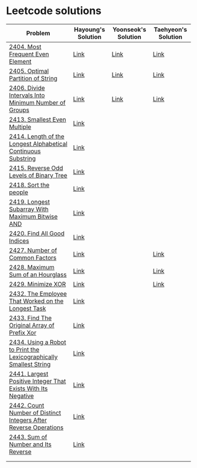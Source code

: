 # Leetcode solutions

| Problem                                                                                                                                                                      | Hayoung's Solution                                                                                                         | Yoonseok's Solution                                                                                        | Taehyeon's Solution                                                                                            |
| ---------------------------------------------------------------------------------------------------------------------------------------------------------------------------- | -------------------------------------------------------------------------------------------------------------------------- | ---------------------------------------------------------------------------------------------------------- | -------------------------------------------------------------------------------------------------------------- |
| [2404. Most Frequent Even Element](https://leetcode.com/problems/most-frequent-even-element/)                                                                                | [Link](https://github.com/hayoung0Lee/LeetHub/tree/main/2404-most-frequent-even-element)                                   | [Link](https://github.com/ha-mulan/LeetCode/tree/main/2404-most-frequent-even-element)                     | [Link](https://github.com/Taehyeon1015/LeetCode/tree/main/2404-most-frequent-even-element)                     |
| [2405. Optimal Partition of String](https://leetcode.com/problems/optimal-partition-of-string/)                                                                              | [Link](https://github.com/hayoung0Lee/LeetHub/tree/main/2405-optimal-partition-of-string)                                  | [Link](https://github.com/ha-mulan/LeetCode/tree/main/2405-optimal-partition-of-string)                    | [Link](https://github.com/Taehyeon1015/LeetCode/tree/main/2405-optimal-partition-of-string)                    |
| [2406. Divide Intervals Into Minimum Number of Groups](https://leetcode.com/problems/divide-intervals-into-minimum-number-of-groups/)                                        | [Link](https://github.com/hayoung0Lee/LeetHub/tree/main/2406-divide-intervals-into-minimum-number-of-groups)               | [Link](https://github.com/ha-mulan/LeetCode/tree/main/2406-divide-intervals-into-minimum-number-of-groups) | [Link](https://github.com/Taehyeon1015/LeetCode/tree/main/2406-divide-intervals-into-minimum-number-of-groups) |
| [2413. Smallest Even Multiple](https://leetcode.com/problems/smallest-even-multiple/)                                                                                        | [Link](https://github.com/hayoung0Lee/LeetHub/tree/main/2413-smallest-even-multiple)                                       |                                                                                                            |                                                                                                                |
| [2414. Length of the Longest Alphabetical Continuous Substring](https://leetcode.com/problems/length-of-the-longest-alphabetical-continuous-substring/)                      | [Link](https://github.com/hayoung0Lee/LeetHub/tree/main/2414-length-of-the-longest-alphabetical-continuous-substring)      |                                                                                                            |                                                                                                                |
| [2415. Reverse Odd Levels of Binary Tree](https://leetcode.com/problems/reverse-odd-levels-of-binary-tree/)                                                                  | [Link](https://github.com/hayoung0Lee/LeetHub/tree/main/2415-reverse-odd-levels-of-binary-tree)                            |                                                                                                            |                                                                                                                |
| [2418. Sort the people](https://leetcode.com/problems/sort-the-people/)                                                                                                      | [Link](https://github.com/hayoung0Lee/LeetHub/tree/main/2418-sort-the-people)                                              |                                                                                                            |                                                                                                                |
| [2419. Longest Subarray With Maximum Bitwise AND](https://leetcode.com/problems/longest-subarray-with-maximum-bitwise-and/)                                                  | [Link](https://github.com/hayoung0Lee/LeetHub/tree/main/2419-longest-subarray-with-maximum-bitwise-and)                    |                                                                                                            |                                                                                                                |
| [2420. Find All Good Indices](https://leetcode.com/problems/find-all-good-indices/)                                                                                          | [Link](https://github.com/hayoung0Lee/LeetHub/tree/main/2420-find-all-good-indices)                                        |                                                                                                            |                                                                                                                |
| <a href="https://leetcode.com/problems/number-of-common-factors/">2427. Number of Common Factors</a>                                                                         | [Link](https://github.com/hayoung0Lee/LeetHub/tree/main/2427-number-of-common-factors)                                     |                                                                                                            | [Link](https://github.com/Taehyeon1015/LeetCode/tree/main/2427-number-of-common-factors)                       |
| <a href="https://leetcode.com/problems/maximum-sum-of-an-hourglass/">2428. Maximum Sum of an Hourglass</a>                                                                   | [Link](https://github.com/hayoung0Lee/LeetHub/tree/main/2428-maximum-sum-of-an-hourglass)                                  |                                                                                                            | [Link](https://github.com/Taehyeon1015/LeetCode/tree/main/2428-maximum-sum-of-an-hourglass)                    |
| <a href="https://leetcode.com/problems/minimize-xor/">2429. Minimize XOR</a>                                                                                                 | [Link](https://github.com/hayoung0Lee/LeetHub/tree/main/2429-minimize-xor)                                                 |                                                                                                            | [Link](https://github.com/Taehyeon1015/LeetCode/tree/main/2429-minimize-xor)                                   |
| <a href="https://leetcode.com/problems/the-employee-that-worked-on-the-longest-task/">2432. The Employee That Worked on the Longest Task</a>                                 | [Link](https://github.com/hayoung0Lee/LeetHub/tree/main/2432-the-employee-that-worked-on-the-longest-task)                 |                                                                                                            |                                                                                                                |
| <a href="https://leetcode.com/problems/find-the-original-array-of-prefix-xor/">2433. Find The Original Array of Prefix Xor</a>                                               | [Link](https://github.com/hayoung0Lee/LeetHub/tree/main/2433-find-the-original-array-of-prefix-xor)                        |                                                                                                            |                                                                                                                |
| <a href="https://leetcode.com/problems/using-a-robot-to-print-the-lexicographically-smallest-string/">2434. Using a Robot to Print the Lexicographically Smallest String</a> | [Link](https://github.com/hayoung0Lee/LeetHub/tree/main/2434-using-a-robot-to-print-the-lexicographically-smallest-string) |                                                                                                            |                                                                                                                |
| <a href="https://leetcode.com/problems/largest-positive-integer-that-exists-with-its-negative/">2441. Largest Positive Integer That Exists With Its Negative</a>             | [Link](https://github.com/hayoung0Lee/LeetHub/tree/main/2441-largest-positive-integer-that-exists-with-its-negative)       |                                                                                                            |                                                                                                                |
| <a href="https://leetcode.com/problems/count-number-of-distinct-integers-after-reverse-operations/">2442. Count Number of Distinct Integers After Reverse Operations</a>     | [Link](https://github.com/hayoung0Lee/LeetHub/tree/main/2442-count-number-of-distinct-integers-after-reverse-operations)   |                                                                                                            |                                                                                                                |
| <a href="https://leetcode.com/problems/sum-of-number-and-its-reverse/">2443. Sum of Number and Its Reverse</a>                                                               | [Link](https://github.com/hayoung0Lee/LeetHub/tree/main/2443-sum-of-number-and-its-reverse)                                |                                                                                                            |                                                                                                                |
|                                                                                                                                                                              |                                                                                                                            |                                                                                                            |                                                                                                                |
|                                                                                                                                                                              |                                                                                                                            |                                                                                                            |                                                                                                                |
